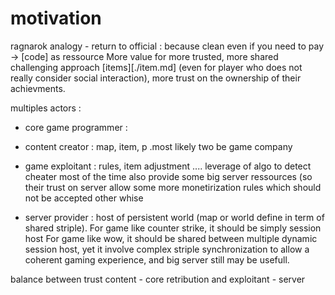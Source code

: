 
# motivation

  ragnarok analogy - return to official : because clean even if you need to pay -> [code] as ressource
  More value for more trusted, more shared challenging approach [items][./item.md] (even for player who does not really consider social interaction), more trust on the ownership of their achievments.

multiples actors :

- core game programmer : 

- content creator : map, item, p .most likely two be game company

- game exploitant : rules, item adjustment .... leverage of algo to detect cheater
  most of the time also provide some big server ressources (so their trust on server allow some more monetirization rules which should not be accepted other whise

- server provider : host of persistent world (map or world define in term of shared striple).
  For game like counter strike, it should be simply session host
  For game like wow, it should be shared between multiple dynamic session host, yet it involve complex striple synchronization to allow a coherent gaming experience, and big server still may be usefull.


balance between trust content - core retribution and exploitant - server 




